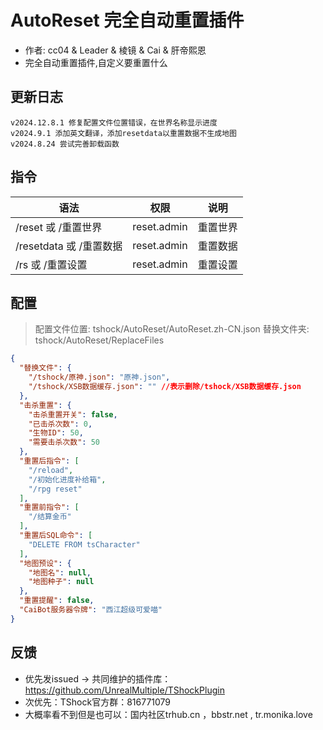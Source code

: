 # AutoReset 完全自动重置插件

- 作者: cc04 & Leader & 棱镜 & Cai & 肝帝熙恩
- 完全自动重置插件,自定义要重置什么
  

## 更新日志

```
v2024.12.8.1 修复配置文件位置错误，在世界名称显示进度
v2024.9.1 添加英文翻译，添加resetdata以重置数据不生成地图
v2024.8.24 尝试完善卸载函数
```

## 指令

| 语法                  |        权限         |  说明  |
|---------------------| :-----------------: |:----:|
| /reset 或 /重置世界	     | reset.admin      | 重置世界 |
| /resetdata 或 /重置数据	 | reset.admin      | 重置数据 |
| /rs 或 /重置设置	        | reset.admin      | 重置设置 |


## 配置
> 配置文件位置: tshock/AutoReset/AutoReset.zh-CN.json
> 替换文件夹: tshock/AutoReset/ReplaceFiles
```json
{
  "替换文件": {
    "/tshock/原神.json": "原神.json",
    "/tshock/XSB数据缓存.json": "" //表示删除/tshock/XSB数据缓存.json
  },
  "击杀重置": {
    "击杀重置开关": false,
    "已击杀次数": 0,
    "生物ID": 50,
    "需要击杀次数": 50
  },
  "重置后指令": [
    "/reload",
    "/初始化进度补给箱",
    "/rpg reset"
  ],
  "重置前指令": [
    "/结算金币"
  ],
  "重置后SQL命令": [
    "DELETE FROM tsCharacter"
  ],
  "地图预设": {
    "地图名": null,
    "地图种子": null
  },
  "重置提醒": false,
  "CaiBot服务器令牌": "西江超级可爱喵"
}
```

## 反馈
- 优先发issued -> 共同维护的插件库：https://github.com/UnrealMultiple/TShockPlugin
- 次优先：TShock官方群：816771079
- 大概率看不到但是也可以：国内社区trhub.cn ，bbstr.net , tr.monika.love
